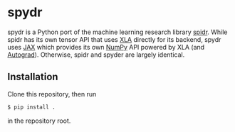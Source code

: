 # spydr

spydr is a Python port of the machine learning research library [spidr](https://github.com/joelberkeley/spidr). While spidr has its own tensor API that uses [XLA](https://www.tensorflow.org/xla) directly for its backend, spydr uses [JAX](https://github.com/google/jax) which provides its own [NumPy](https://numpy.org/) API powered by XLA (and [Autograd](https://github.com/hips/autograd)). Otherwise, spidr and spyder are largely identical.

## Installation

Clone this repository, then run
```bash
$ pip install .
```
in the repository root.
